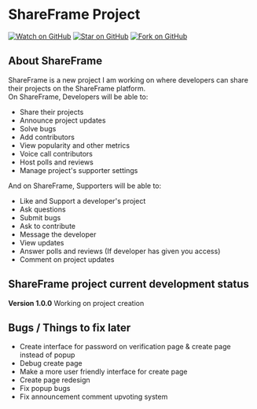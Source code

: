 # ShareFrame Project
[![Watch on GitHub](https://img.shields.io/github/watchers/SoftwareFuze/ShareFrame.svg?style=social)](https://github.com/SoftwareFuze/ShareFrame/watchers)
[![Star on GitHub](https://img.shields.io/github/stars/SoftwareFuze/ShareFrame.svg?style=social)](https://github.com/SoftwareFuze/ShareFrame/stargazers)
[![Fork on GitHub](https://img.shields.io/github/forks/SoftwareFuze/ShareFrame.svg?style=social)](https://github.com/SoftwareFuze/ShareFrame/network/membrers)

## About ShareFrame
ShareFrame is a new project I am working on where developers can share their projects on the ShareFrame platform.
<br/>
On ShareFrame, Developers will be able to:
- Share their projects
- Announce project updates
- Solve bugs
- Add contributors
- View popularity and other metrics
- Voice call contributors
- Host polls and reviews
- Manage project's supporter settings

And on ShareFrame, Supporters will be able to:
- Like and Support a developer's project
- Ask questions
- Submit bugs
- Ask to contribute
- Message the developer
- View updates
- Answer polls and reviews (If developer has given you access)
- Comment on project updates

## ShareFrame project current development status
__Version 1.0.0__ Working on project creation

## Bugs / Things to fix later
- Create interface for password on verification page & create page instead of popup
- Debug create page
- Make a more user friendly interface for create page
- Create page redesign 
- Fix popup bugs
- Fix announcement comment upvoting system